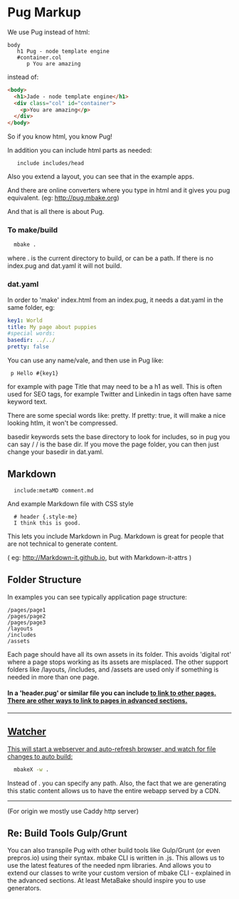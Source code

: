 
# Pug Markup

We use Pug instead of html:
```pug
body
   h1 Pug - node template engine
   #container.col
      p You are amazing
```
instead of:
```html
<body>
  <h1>Jade - node template engine</h1>
  <div class="col" id="container">
    <p>You are amazing</p>
  </div>
</body>
```
So if you know html, you know Pug!

In addition you can include html parts as needed:
```pug
   include includes/head
```

Also you extend a layout, you can see that in the example apps.

And there are online converters where you type in html and it gives you pug equivalent. (eg: http://pug.mbake.org)

And that is all there is about Pug.


### To make/build
```sh
  mbake .
```
where . is the current directory to build, or can be a path. If there is no index.pug and dat.yaml it will not build.

### dat.yaml
In order to 'make' index.html from an index.pug, it needs a dat.yaml in the same folder, eg:

```yaml
key1: World
title: My page about puppies
#special words:
basedir: ../../
pretty: false
```


You can use any name/vale, and then use in Pug like:
```pug
 p Hello #{key1}
```
for example with page Title that may need to be a h1 as well. This is often used for SEO tags, for example Twitter and Linkedin in tags often have same keyword text.

There are some special words like: pretty. If pretty: true, it will make a nice looking htlm, it won't be compressed.

basedir keywords sets the base directory to look for includes, so in pug you can say /
/ is the base dir. If you move the page folder, you can then just change your basedir in dat.yaml.

## Markdown

```pug
  include:metaMD comment.md
```

And example Markdown file with CSS style
```
  # header {.style-me}
  I think this is good.
```

This lets you include Markdown in Pug. Markdown is great for people that are not technical to generate content.  

( eg: http://Markdown-it.github.io, but with Markdown-it-attrs )


## Folder Structure

In examples you can see typically application page structure:

```
/pages/page1
/pages/page2
/pages/page3
/layouts
/includes
/assets
```

Each page should have all its own assets in its folder. This avoids 'digital rot' where a page stops working as its assets are misplaced.
The other support folders like /layouts, /includes, and /assets are used only if something is needed in more than one page.


#### In a 'header.pug' or similar file you can include <a href> to link to other pages. There are other ways to link to pages in advanced sections.

---

## Watcher

This will start a webserver and auto-refresh browser, and watch for file changes to auto build:

```sh
  mbakeX -w .
```

Instead of . you can specify any path.
Also, the fact that we are generating this static content allows us to have the entire webapp served by a CDN. 

---

(For origin we mostly use Caddy http server)


## Re: Build Tools Gulp/Grunt

You can also transpile Pug with other build tools like Gulp/Grunt (or even prepros.io) using their syntax. mbake CLI is written in .js.
This allows us to use the latest features of the needed npm libraries. And allows you to extend our classes to write your custom version of mbake CLI - explained in the advanced sections. At least MetaBake should inspire you to use generators.


